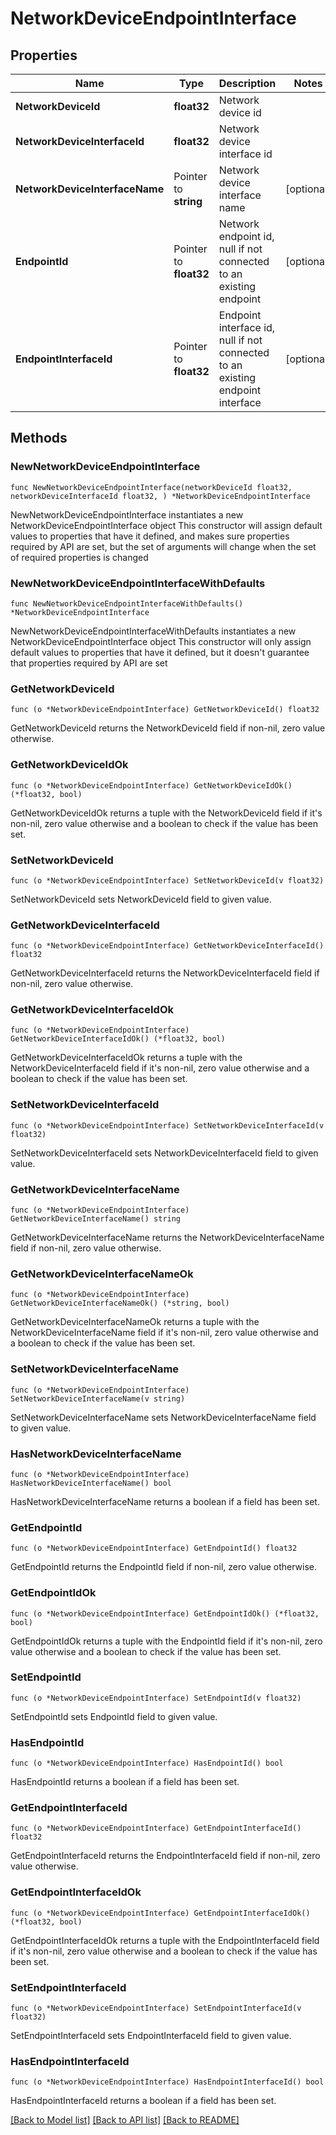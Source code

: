 # NetworkDeviceEndpointInterface

## Properties

Name | Type | Description | Notes
------------ | ------------- | ------------- | -------------
**NetworkDeviceId** | **float32** | Network device id | 
**NetworkDeviceInterfaceId** | **float32** | Network device interface id | 
**NetworkDeviceInterfaceName** | Pointer to **string** | Network device interface name | [optional] 
**EndpointId** | Pointer to **float32** | Network endpoint id, null if not connected to an existing endpoint | [optional] 
**EndpointInterfaceId** | Pointer to **float32** | Endpoint interface id, null if not connected to an existing endpoint interface | [optional] 

## Methods

### NewNetworkDeviceEndpointInterface

`func NewNetworkDeviceEndpointInterface(networkDeviceId float32, networkDeviceInterfaceId float32, ) *NetworkDeviceEndpointInterface`

NewNetworkDeviceEndpointInterface instantiates a new NetworkDeviceEndpointInterface object
This constructor will assign default values to properties that have it defined,
and makes sure properties required by API are set, but the set of arguments
will change when the set of required properties is changed

### NewNetworkDeviceEndpointInterfaceWithDefaults

`func NewNetworkDeviceEndpointInterfaceWithDefaults() *NetworkDeviceEndpointInterface`

NewNetworkDeviceEndpointInterfaceWithDefaults instantiates a new NetworkDeviceEndpointInterface object
This constructor will only assign default values to properties that have it defined,
but it doesn't guarantee that properties required by API are set

### GetNetworkDeviceId

`func (o *NetworkDeviceEndpointInterface) GetNetworkDeviceId() float32`

GetNetworkDeviceId returns the NetworkDeviceId field if non-nil, zero value otherwise.

### GetNetworkDeviceIdOk

`func (o *NetworkDeviceEndpointInterface) GetNetworkDeviceIdOk() (*float32, bool)`

GetNetworkDeviceIdOk returns a tuple with the NetworkDeviceId field if it's non-nil, zero value otherwise
and a boolean to check if the value has been set.

### SetNetworkDeviceId

`func (o *NetworkDeviceEndpointInterface) SetNetworkDeviceId(v float32)`

SetNetworkDeviceId sets NetworkDeviceId field to given value.


### GetNetworkDeviceInterfaceId

`func (o *NetworkDeviceEndpointInterface) GetNetworkDeviceInterfaceId() float32`

GetNetworkDeviceInterfaceId returns the NetworkDeviceInterfaceId field if non-nil, zero value otherwise.

### GetNetworkDeviceInterfaceIdOk

`func (o *NetworkDeviceEndpointInterface) GetNetworkDeviceInterfaceIdOk() (*float32, bool)`

GetNetworkDeviceInterfaceIdOk returns a tuple with the NetworkDeviceInterfaceId field if it's non-nil, zero value otherwise
and a boolean to check if the value has been set.

### SetNetworkDeviceInterfaceId

`func (o *NetworkDeviceEndpointInterface) SetNetworkDeviceInterfaceId(v float32)`

SetNetworkDeviceInterfaceId sets NetworkDeviceInterfaceId field to given value.


### GetNetworkDeviceInterfaceName

`func (o *NetworkDeviceEndpointInterface) GetNetworkDeviceInterfaceName() string`

GetNetworkDeviceInterfaceName returns the NetworkDeviceInterfaceName field if non-nil, zero value otherwise.

### GetNetworkDeviceInterfaceNameOk

`func (o *NetworkDeviceEndpointInterface) GetNetworkDeviceInterfaceNameOk() (*string, bool)`

GetNetworkDeviceInterfaceNameOk returns a tuple with the NetworkDeviceInterfaceName field if it's non-nil, zero value otherwise
and a boolean to check if the value has been set.

### SetNetworkDeviceInterfaceName

`func (o *NetworkDeviceEndpointInterface) SetNetworkDeviceInterfaceName(v string)`

SetNetworkDeviceInterfaceName sets NetworkDeviceInterfaceName field to given value.

### HasNetworkDeviceInterfaceName

`func (o *NetworkDeviceEndpointInterface) HasNetworkDeviceInterfaceName() bool`

HasNetworkDeviceInterfaceName returns a boolean if a field has been set.

### GetEndpointId

`func (o *NetworkDeviceEndpointInterface) GetEndpointId() float32`

GetEndpointId returns the EndpointId field if non-nil, zero value otherwise.

### GetEndpointIdOk

`func (o *NetworkDeviceEndpointInterface) GetEndpointIdOk() (*float32, bool)`

GetEndpointIdOk returns a tuple with the EndpointId field if it's non-nil, zero value otherwise
and a boolean to check if the value has been set.

### SetEndpointId

`func (o *NetworkDeviceEndpointInterface) SetEndpointId(v float32)`

SetEndpointId sets EndpointId field to given value.

### HasEndpointId

`func (o *NetworkDeviceEndpointInterface) HasEndpointId() bool`

HasEndpointId returns a boolean if a field has been set.

### GetEndpointInterfaceId

`func (o *NetworkDeviceEndpointInterface) GetEndpointInterfaceId() float32`

GetEndpointInterfaceId returns the EndpointInterfaceId field if non-nil, zero value otherwise.

### GetEndpointInterfaceIdOk

`func (o *NetworkDeviceEndpointInterface) GetEndpointInterfaceIdOk() (*float32, bool)`

GetEndpointInterfaceIdOk returns a tuple with the EndpointInterfaceId field if it's non-nil, zero value otherwise
and a boolean to check if the value has been set.

### SetEndpointInterfaceId

`func (o *NetworkDeviceEndpointInterface) SetEndpointInterfaceId(v float32)`

SetEndpointInterfaceId sets EndpointInterfaceId field to given value.

### HasEndpointInterfaceId

`func (o *NetworkDeviceEndpointInterface) HasEndpointInterfaceId() bool`

HasEndpointInterfaceId returns a boolean if a field has been set.


[[Back to Model list]](../README.md#documentation-for-models) [[Back to API list]](../README.md#documentation-for-api-endpoints) [[Back to README]](../README.md)


